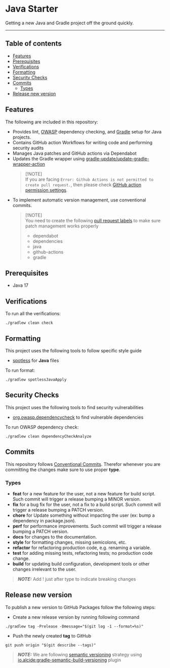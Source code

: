 # Java Starter

Getting a new Java and Gradle project off the ground quickly.

---

## Table of contents

- [Features](#features)
- [Prerequisites](#prerequisites)
- [Verifications](#verifications)
- [Formatting](#formatting)
- [Security Checks](#security-checks)
- [Commits](#commits)
  - [Types](#types)
- [Release new version](#release-new-version)

## Features

The following are included in this repository:

- Provides lint, [OWASP](https://owasp.org/) dependency checking, and [Gradle](https://gradle.org/) setup for Java projects.
- Contains GitHub action Workflows for writing code and performing security audits
- Manages Java patches and GitHub actions via Dependabot
- Updates the Gradle wrapper using [gradle-update/update-gradle-wrapper-action](https://github.com/gradle-update/update-gradle-wrapper-action)
  > [!NOTE]\
  > If you are facing `Error: Github Actions is not permitted to create pull request.`, then please check [GitHub action permission settings](https://github.com/orgs/community/discussions/27689).
- To implement automatic version management, use conventional commits.
  > [!NOTE]\
  > You need to create the following [pull request labels](https://docs.github.com/en/issues/using-labels-and-milestones-to-track-work/managing-labels) to make sure patch management works properly
  >
  > - dependabot
  > - dependencies
  > - java
  > - github-actions
  > - gradle

## Prerequisites

- Java 17

## Verifications

To run all the verifications:

```shell script
./gradlew clean check
```

## Formatting

This project uses the following tools to follow specific style guide

- [spotless](https://github.com/diffplug/spotless) for **Java** files

To run format:

```shell script
./gradlew spotlessJavaApply
```

## Security Checks

This project uses the following tools to find security vulnerabilities

- [org.owasp.dependencycheck](https://plugins.gradle.org/plugin/org.owasp.dependencycheck) to find vulnerable
  dependencies

To run OWASP dependency check:

```shell script
./gradlew clean dependencyCheckAnalyze
```

## Commits

This repository follows [Conventional Commits](https://www.conventionalcommits.org/en/v1.0.0/). Therefor whenever you
are
committing the changes make sure to use proper **type**.

### Types

- **feat** for a new feature for the user, not a new feature for build script. Such commit will trigger a release
  bumping a MINOR version.
- **fix** for a bug fix for the user, not a fix to a build script. Such commit will trigger a release bumping a PATCH
  version.
- **chore** for Update something without impacting the user (ex: bump a dependency in package.json).
- **perf** for performance improvements. Such commit will trigger a release bumping a PATCH version.
- **docs** for changes to the documentation.
- **style** for formatting changes, missing semicolons, etc.
- **refactor** for refactoring production code, e.g. renaming a variable.
- **test** for adding missing tests, refactoring tests; no production code change.
- **build** for updating build configuration, development tools or other changes irrelevant to the user.

> **_NOTE:_** Add ! just after type to indicate breaking changes

## Release new version

To publish a new version to GitHub Packages follow the following steps:

- Create a new release version by running following command

```shell
./gradlew tag -Prelease -Dmessage="$(git log -1 --format=%s)"
```

- Push the newly created **tag** to GitHub

```shell
git push origin "$(git describe --tags)"
```

> **_NOTE:_** We are following [semantic versioning](https://semver.org/) strategy
> using [io.alcide:gradle-semantic-build-versioning](https://github.com/alcideio/gradle-semantic-build-versioning) plugin
